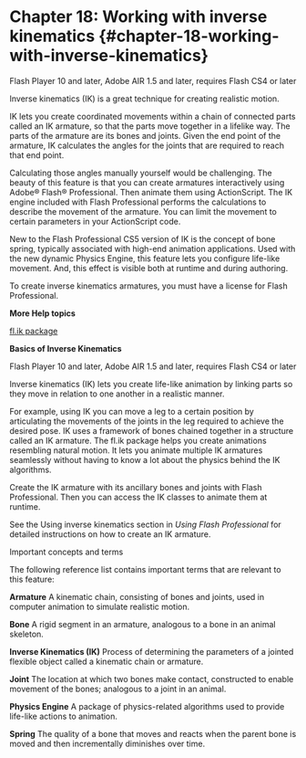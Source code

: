 # Chapter 18: Working with inverse kinematics {#chapter-18-working-with-inverse-kinematics}

Flash Player 10 and later, Adobe AIR 1.5 and later, requires Flash CS4 or later

Inverse kinematics (IK) is a great technique for creating realistic motion.

IK lets you create coordinated movements within a chain of connected parts called an IK armature, so that the parts move together in a lifelike way. The parts of the armature are its bones and joints. Given the end point of the armature, IK calculates the angles for the joints that are required to reach that end point.

Calculating those angles manually yourself would be challenging. The beauty of this feature is that you can create armatures interactively using Adobe® Flash® Professional. Then animate them using ActionScript. The IK engine included with Flash Professional performs the calculations to describe the movement of the armature. You can limit the movement to certain parameters in your ActionScript code.

New to the Flash Professional CS5 version of IK is the concept of bone spring, typically associated with high-end animation applications. Used with the new dynamic Physics Engine, this feature lets you configure life-like movement. And, this effect is visible both at runtime and during authoring.

To create inverse kinematics armatures, you must have a license for Flash Professional.

**More Help topics**

[fl.ik package](http://help.adobe.com/en_US/FlashPlatform/reference/actionscript/3/fl/ik/package-detail.html)

**Basics of Inverse Kinematics**

Flash Player 10 and later, Adobe AIR 1.5 and later, requires Flash CS4 or later

Inverse kinematics (IK) lets you create life-like animation by linking parts so they move in relation to one another in a realistic manner.

For example, using IK you can move a leg to a certain position by articulating the movements of the joints in the leg required to achieve the desired pose. IK uses a framework of bones chained together in a structure called an IK armature. The fl.ik package helps you create animations resembling natural motion. It lets you animate multiple IK armatures seamlessly without having to know a lot about the physics behind the IK algorithms.

Create the IK armature with its ancillary bones and joints with Flash Professional. Then you can access the IK classes to animate them at runtime.

See the Using inverse kinematics section in _Using Flash Professional_ for detailed instructions on how to create an IK armature.

Important concepts and terms

The following reference list contains important terms that are relevant to this feature:

**Armature** A kinematic chain, consisting of bones and joints, used in computer animation to simulate realistic motion.

**Bone** A rigid segment in an armature, analogous to a bone in an animal skeleton.

**Inverse Kinematics (IK)** Process of determining the parameters of a jointed flexible object called a kinematic chain or armature.

**Joint** The location at which two bones make contact, constructed to enable movement of the bones; analogous to a joint in an animal.

**Physics Engine** A package of physics-related algorithms used to provide life-like actions to animation.

**Spring** The quality of a bone that moves and reacts when the parent bone is moved and then incrementally diminishes over time.